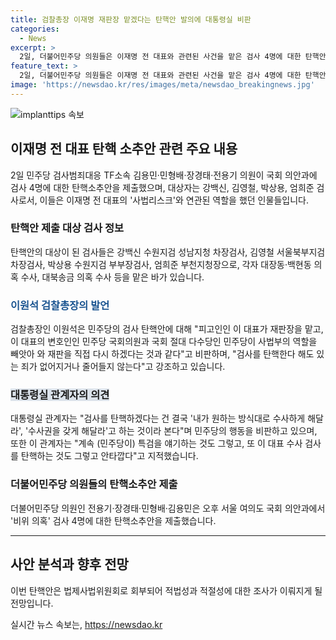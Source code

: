 ```yaml
---
title: 검찰총장 이재명 재판장 맡겠다는 탄핵안 발의에 대통령실 비판
categories:
  - News
excerpt: >
  2일, 더불어민주당 의원들은 이재명 전 대표와 관련된 사건을 맡은 검사 4명에 대한 탄핵안을 국회 의안과에 제출했다. 대상자는 이재명 전 대표와 연관된 수사를 맡은 강백신, 김영철, 박상용, 엄희준 검사들이다. 이들에 대한 탄핵안은 과거 본회의에서 보고된 뒤 법제사법위원회로 회부되었으며, 법사위에서 적법성과 적절성에 대한 조사가 이뤄질 예정이다. 이와 관련해 검찰총장은 민주당의 검사 탄핵안을 비판하며 법치주의를 지키겠다고 강조했고, 대통령실 관계자는 민주당의 행동을 비판하며 특검을 요구하는 것이라 지적했다.
feature_text: >
  2일, 더불어민주당 의원들은 이재명 전 대표와 관련된 사건을 맡은 검사 4명에 대한 탄핵안을 국회 의안과에 제출했다. 대상자는 이재명 전 대표와 연관된 수사를 맡은 강백신, 김영철, 박상용, 엄희준 검사들이다. 이들에 대한 탄핵안은 과거 본회의에서 보고된 뒤 법제사법위원회로 회부되었으며, 법사위에서 적법성과 적절성에 대한 조사가 이뤄질 예정이다. 이와 관련해 검찰총장은 민주당의 검사 탄핵안을 비판하며 법치주의를 지키겠다고 강조했고, 대통령실 관계자는 민주당의 행동을 비판하며 특검을 요구하는 것이라 지적했다.
image: 'https://newsdao.kr/res/images/meta/newsdao_breakingnews.jpg'
---
```


<p><img src="https://newsdao.kr/res/images/meta/newsdao_breakingnews.jpg" alt="implanttips 속보" /></p>

<h2 data-ke-size="size26">이재명 전 대표 탄핵 소추안 관련 주요 내용</h2>

<p data-ke-size="size16">2일 민주당 검사범죄대응 TF소속 김용민·민형배·장경태·전용기 의원이 국회 의안과에 검사 4명에 대한 탄핵소추안을 제출했으며, 대상자는 강백신, 김영철, 박상용, 엄희준 검사로서, 이들은 이재명 전 대표의 '사법리스크'와 연관된 역할을 했던 인물들입니다.</p>

<h3>탄핵안 제출 대상 검사 정보</h3>

<p data-ke-size="size16">탄핵안의 대상이 된 검사들은 강백신 수원지검 성남지청 차장검사, 김영철 서울북부지검 차장검사, 박상용 수원지검 부부장검사, 엄희준 부천지청장으로, 각자 대장동·백현동 의혹 수사, 대북송금 의혹 수사 등을 맡은 바가 있습니다.</p>

<h3><b><span style="color: #1a5490;">이원석 검찰총장의 발언</span></b></h3>

<p data-ke-size="size16">검찰총장인 이원석은 민주당의 검사 탄핵안에 대해 "피고인인 이 대표가 재판장을 맡고, 이 대표의 변호인인 민주당 국회의원과 국회 절대 다수당인 민주당이 사법부의 역할을 빼앗아 와 재판을 직접 다시 하겠다는 것과 같다"고 비판하며, "검사를 탄핵한다 해도 있는 죄가 없어지거나 줄어들지 않는다"고 강조하고 있습니다.</p>

<h3><b><span style="background-color: #21538527;">대통령실 관계자의 의견</span></b></h3>

<p data-ke-size="size16">대통령실 관계자는 "검사를 탄핵하겠다는 건 결국 '내가 원하는 방식대로 수사하게 해달라', '수사권을 갖게 해달라'고 하는 것이라 본다"며 민주당의 행동을 비판하고 있으며, 또한 이 관계자는 "계속 (민주당이) 특검을 얘기하는 것도 그렇고, 또 이 대표 수사 검사를 탄핵하는 것도 그렇고 안타깝다"고 지적했습니다.</p>

<h3>더불어민주당 의원들의 탄핵소추안 제출</h3>

<p data-ke-size="size16">더불어민주당 의원인 전용기·장경태·민형배·김용민은 오후 서울 여의도 국회 의안과에서 '비위 의혹' 검사 4명에 대한 탄핵소추안을 제출했습니다.</p>

<hr>

<h2 data-ke-size="size26">사안 분석과 향후 전망</h2>

<p data-ke-size="size16">이번 탄핵안은 법제사법위원회로 회부되어 적법성과 적절성에 대한 조사가 이뤄지게 될 전망입니다.</p>
실시간 뉴스 속보는, <a href="https://newsdao.kr" rel="dofollow">https://newsdao.kr</a>


